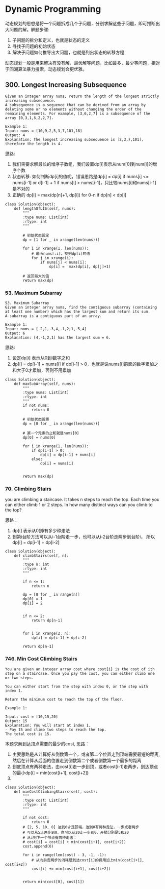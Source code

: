 # Dynamic Programming

动态规划的思想是将一个问题拆成几个子问题，分别求解这些子问题，即可推断出大问题的解。解题步骤:
1. 子问题的拆分和定义，也就是状态的定义
2. 寻找子问题的初始状态
3. 解决子问题如何推导出大问题，也就是列出状态的转移方程


动态规划一般是用来解决有没有解，最优解等问题，比如最多，最少等问题，相对于回溯算法暴力搜索，动态规划会更优雅。


## 300. Longest Increasing Subsequence

```
Given an integer array nums, return the length of the longest strictly increasing subsequence.
A subsequence is a sequence that can be derived from an array by deleting some or no elements without changing the order of the remaining elements. For example, [3,6,2,7] is a subsequence of the array [0,3,1,6,2,2,7].
 
Example 1:
Input: nums = [10,9,2,5,3,7,101,18]
Output: 4
Explanation: The longest increasing subsequence is [2,3,7,101], therefore the length is 4.

```

思路:
1. 我们需要求解最长的增序子数组，我们设置dp[i]表示从num[0]到num[i]的增序个数
2. 状态转移: 如何判断dp[i]的值呢，错误思路是dp[i] = dp[i] if nums[i] <= nums[i-1] or d[i-1] + 1 if nums[i] > nums[i-1]，只比较nums[i]和nums[i-1]是不对的
3. 正确的 dp[i] = max(dp[n]+1, dp[i]) for 0-n if dp[n] < dp[i]

```
class Solution(object):
    def lengthOfLIS(self, nums):
        """
        :type nums: List[int]
        :rtype: int
        """

        # 初始状态设定
        dp = [1 for _ in xrange(len(nums))]

        for i in xrange(1, len(nums)):
            # 遍历nums[:i]，找到dp[i]的值
            for j in xrange(i):
                if nums[j] < nums[i]:
                    dp[i] =  max(dp[i], dp[j]+1)

        # 返回最大的值
        return max(dp)
```


### 53. Maximum Subarray
```
53. Maximum Subarray
Given an integer array nums, find the contiguous subarray (containing at least one number) which has the largest sum and return its sum.
A subarray is a contiguous part of an array.
 
Example 1:
Input: nums = [-2,1,-3,4,-1,2,1,-5,4]
Output: 6
Explanation: [4,-1,2,1] has the largest sum = 6.
```

思路:
1. 设定dp[i] 表示从0到i数字之和
2. dp[i] = dp[i-1] + nums[i] if dp[i-1] > 0，也就是说nums[i]前面的数字累加之和大于0才累加，否则不用累加

```
class Solution(object):
    def maxSubArray(self, nums):
        """
        :type nums: List[int]
        :rtype: int
        """
        if not nums:
            return 0

        # 初始状态设置
        dp = [0 for _ in xrange(len(nums))]

        # 第一个元素的之和就是nums[0]
        dp[0] = nums[0]

        for i in xrange(1, len(nums)):
            if dp[i-1] > 0:
                dp[i] = dp[i-1] + nums[i]
            else:
                dp[i] = nums[i]


        return max(dp)
```

### 70. Climbing Stairs

you are climbing a staircase. It takes n steps to reach the top.
Each time you can either climb 1 or 2 steps. In how many distinct ways can you climb to the top?

思路：
1. dp[i] 表示从0到i有多少种走法
2. 到第i台阶方法可以从i-1台阶走一步，也可以从i-2台阶走两步到台阶i， 所以dp[i] = dp[i-1] + dp[i-2]

```
class Solution(object):
    def climbStairs(self, n):
        """
        :type n: int
        :rtype: int
        """

        if n <= 1:
            return n

        dp = [0 for _ in range(n)]
        dp[0] = 1
        dp[1] = 2


        if n <= 2:
            return dp[n-1]


        for i in xrange(2, n):
            dp[i] = dp[i-1] + dp[i-2]

        return dp[n-1]

```


### 746. Min Cost Climbing Stairs

```
You are given an integer array cost where cost[i] is the cost of ith step on a staircase. Once you pay the cost, you can either climb one or two steps.

You can either start from the step with index 0, or the step with index 1.

Return the minimum cost to reach the top of the floor.

Example 1:

Input: cost = [10,15,20]
Output: 15
Explanation: You will start at index 1.
- Pay 15 and climb two steps to reach the top.
The total cost is 15.
```

本题求解到达顶点需要的最少的cost, 思路：
1. 主要思路是从计算好从倒数第一个，或者第二个位置走到顶端需要最短的距离, 然后在计算从后面的位置走到倒数第二个或者倒数第一个最多的距离
1. 到底顶点有两种走法，由cost[i]走一步到顶，或者cost[i-1]走两步，到达顶点的最小dp[i] = min(cost[i+1], cost[i+2])
2.

```
class Solution(object):
    def minCostClimbingStairs(self, cost):
        """
        :type cost: List[int]
        :rtype: int
        """

        if not cost:
            return 0
        # [2, 5, 10, 0] 达到0才是顶端，达到0有两种走法，一步或者两步
        # 可以从5走两步到0，也可以从20走一步到0，开销分别是5和20
        # 从i到下一个节点有两种走法：
        # cost[i] = cost[i] + min(cost[i+1], cost[i+2])
        cost.append(0)

        for i in range(len(cost) - 3, -1, -1):
            # 从向前走两步的消耗是到达cost[i]的费用加上min(cost[i+1], cost[i+2])
            cost[i] += min(cost[i+1], cost[i+2])


        return min(cost[0], cost[1])
```

